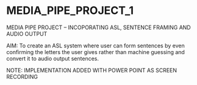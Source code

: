 # MEDIA_PIPE_PROJECT_1
MEDIA PIPE PROJECT – INCOPORATING ASL, SENTENCE FRAMING AND AUDIO OUTPUT

AIM: To create an ASL system where user can form sentences by even confirming the letters the user gives rather than machine guessing and convert it to audio output sentences.


NOTE: IMPLEMENTATION ADDED WITH POWER POINT AS SCREEN RECORDING

